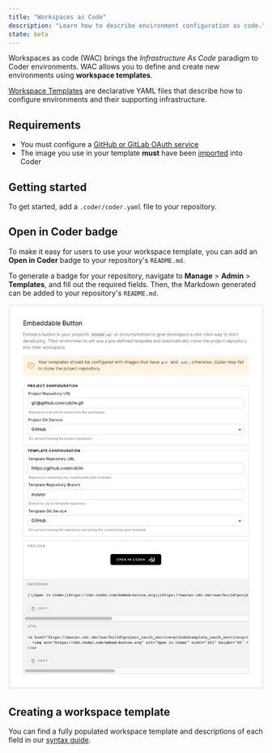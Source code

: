 ```yaml
---
title: "Workspaces as Code"
description: "Learn how to describe environment configuration as code."
state: beta
---
```


Workspaces as code (WAC) brings the _Infrastructure As Code_ paradigm to Coder
environments. WAC allows you to define and create new environments using
**workspace templates**.

[Workspace Templates](./templates.md) are declarative YAML files that describe
how to configure environments and their supporting infrastructure.

## Requirements

- You must configure a [GitHub or GitLab OAuth service](../../admin/git.md)
- The image you use in your template **must** have been
  [imported](../../images/importing.md) into Coder

## Getting started

To get started, add a `.coder/coder.yaml` file to your repository.

## Open in Coder badge

To make it easy for users to use your workspace template, you can add an **Open
in Coder** badge to your repository's `README.md`.

To generate a badge for your repository, navigate to **Manage** > **Admin** >
**Templates**, and fill out the required fields. Then, the Markdown generated
can be added to your repository's `README.md`.

![Open In Coder Button](../../assets/wac-badge.png)

## Creating a workspace template

You can find a fully populated workspace template and descriptions of each field
in our [syntax guide](templates.md).
